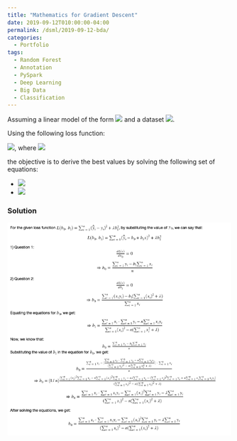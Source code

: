 ```yaml
---
title: "Mathematics for Gradient Descent"
date: 2019-09-12T010:00:00-04:00
permalink: /dsml/2019-09-12-bda/
categories:
  - Portfolio
tags:
  - Random Forest
  - Annotation
  - PySpark
  - Deep Learning
  - Big Data
  - Classification
---
```

Assuming a linear model of the form <img src="https://latex.codecogs.com/gif.latex?\hat{y}=b_{0}+b_{1}x"/> and a dataset <img src="https://latex.codecogs.com/gif.latex?[(x_{1},y_{1}),(x_{2},y_{2}),(x_{3},y_{3}),...,(x_{n},y_{n})]"/>. 

Using the following loss function:

<img src="https://latex.codecogs.com/gif.latex?L(b_{0},b_{1})=\sum_{i=1}^{n}(\hat{y_{i}}-y_{i})^{2}+\lambda.b_{1}^{2}"/>, where <img src="https://latex.codecogs.com/gif.latex?\lambda>0"/> 

the objective is to derive the best values by solving the following set of equations: 

- <img src="https://latex.codecogs.com/gif.latex?dL/db_{0}=0"/>
- <img src="https://latex.codecogs.com/gif.latex?dL/db_{1}=0"/>

### Solution

<img src="https://github.com/Advaitiyer/advaitiyer.github.io/blob/master/assets/images/big-data-analytics/gradient-descent-math.png?raw=true"/>
